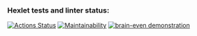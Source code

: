 ### Hexlet tests and linter status:
[![Actions Status](https://github.com/ikhanter/python-project-49/workflows/hexlet-check/badge.svg)](https://github.com/ikhanter/python-project-49/actions)
[![Maintainability](https://api.codeclimate.com/v1/badges/264d99eef6658306b341/maintainability)](https://codeclimate.com/github/ikhanter/python-project-49/maintainability)
[![brain-even demonstration](https://asciinema.org/a/dXNtBowgPaM669PlsU2PosGHL.png)](https://asciinema.org/a/dXNtBowgPaM669PlsU2PosGHL)
